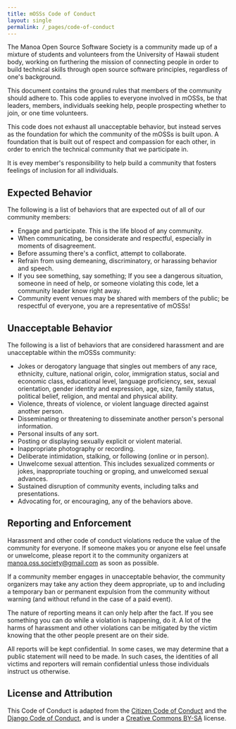 ```yaml
---
title: mOSSs Code of Conduct
layout: single
permalink: /_pages/code-of-conduct
---
```

The Manoa Open Source Software Society is a community made up of a mixture of students and volunteers from the
University of Hawaii student body, working on furthering the mission of connecting people in order to build technical
skills through open source software principles, regardless of one's background.

This document contains the ground rules that members of the community should adhere to.  This code applies to everyone
involved in mOSSs, be that leaders, members, individuals seeking help, people prospecting whether to join, or one time
volunteers.

This code does not exhaust all unacceptable behavior, but instead serves as the foundation for which the community
of the mOSSs is built upon.  A foundation that is built out of respect and compassion for each other, in order to
enrich the technical community that we participate in.

It is evey member's responsibility to help build a community that fosters feelings of inclusion for all individuals.

## Expected Behavior

The following is a list of behaviors that are expected out of all of our community members:

* Engage and participate.  This is the life blood of any community.
* When communicating, be considerate and respectful, especially in moments of disagreement.
* Before assuming there's a conflict, attempt to collaborate.
* Refrain from using demeaning, discriminatory, or harassing behavior and speech.
* If you see something, say something; If you see a dangerous situation, someone in need of help, or someone violating
this code, let a community leader know right away.
* Community event venues may be shared with members of the public; be respectful of everyone, you are a representative
of mOSSs!

## Unacceptable Behavior

The following is a list of behaviors that are considered harassment and are unacceptable within the mOSSs community:

* Jokes or derogatory language that singles out members of any race, ethnicity, culture, national origin, color, immigration
status, social and economic class, educational level, language proficiency, sex, sexual orientation, gender identity and
expression, age, size, family status, political belief, religion, and mental and physical ability.
* Violence, threats of violence, or violent language directed against another person.
* Disseminating or threatening to disseminate another person's personal information.
* Personal insults of any sort.
* Posting or displaying sexually explicit or violent material.
* Inappropriate photography or recording.
* Deliberate intimidation, stalking, or following (online or in person).
* Unwelcome sexual attention. This includes sexualized comments or jokes, inappropriate touching or groping, and unwelcomed
sexual advances.
* Sustained disruption of community events, including talks and presentations.
* Advocating for, or encouraging, any of the behaviors above.

## Reporting and Enforcement

Harassment and other code of conduct violations reduce the value of the community for everyone. If someone makes you or anyone
else feel unsafe or unwelcome, please report it to the community organizers at manoa.oss.society@gmail.com as soon as possible.

If a community member engages in unacceptable behavior, the community organizers may take any action they deem appropriate,
up to and including a temporary ban or permanent expulsion from the community without warning (and without refund in the case
of a paid event).

The nature of reporting means it can only help after the fact. If you see something you can do while a violation is happening,
do it. A lot of the harms of harassment and other violations can be mitigated by the victim knowing that the other people
present are on their side.

All reports will be kept confidential. In some cases, we may determine that a public statement will need to be made. In such
cases, the identities of all victims and reporters will remain confidential unless those individuals instruct us otherwise.

## License and Attribution

This Code of Conduct is adapted from the
[Citizen Code of Conduct](http://citizencodeofconduct.org/) and the
[Django Code of Conduct](https://www.djangoproject.com/conduct/), and is
under a
[Creative Commons BY-SA](http://creativecommons.org/licenses/by-sa/4.0/)
license.